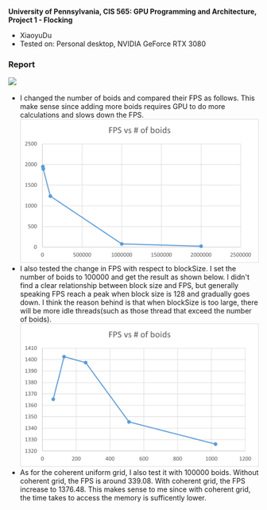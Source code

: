 **University of Pennsylvania, CIS 565: GPU Programming and Architecture,
Project 1 - Flocking**
  
* XiaoyuDu  
* Tested on: Personal desktop, NVIDIA GeForce RTX 3080  
  
### Report  
![](./images/animation.gif)  
* I changed the number of boids and compared their FPS as follows. This make sense since adding more boids requires GPU to do more calculations and slows down the FPS.  
![](./images/result1.png)  
* I also tested the change in FPS with respect to blockSize. I set the number of boids to 100000 and get the result as shown below. I didn't find a clear relationship between block size and FPS, but generally speaking FPS reach a peak when block size is 128 and gradually goes down. I think the reason behind is that when blockSize is too large, there will be more idle threads(such as those thread that exceed the number of boids).  
![](./images/result2.png)  
* As for the coherent uniform grid, I also test it with 100000 boids. Without coherent grid, the FPS is around 339.08. With coherent grid, the FPS increase to 1376.48. This makes sense to me since with coherent grid, the time takes to access the memory is sufficently lower.  
